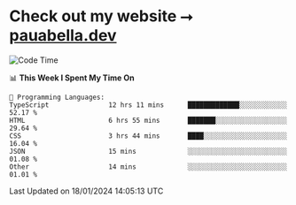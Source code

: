 # Check out my website ⭢ [pauabella.dev](https://pauabella.dev)

<!--START_SECTION:waka-->
![Code Time](http://img.shields.io/badge/Code%20Time-2%2C870%20hrs%2025%20mins-blue)

📊 **This Week I Spent My Time On** 

```text
💬 Programming Languages: 
TypeScript               12 hrs 11 mins      █████████████░░░░░░░░░░░░   52.17 % 
HTML                     6 hrs 55 mins       ███████░░░░░░░░░░░░░░░░░░   29.64 % 
CSS                      3 hrs 44 mins       ████░░░░░░░░░░░░░░░░░░░░░   16.04 % 
JSON                     15 mins             ░░░░░░░░░░░░░░░░░░░░░░░░░   01.08 % 
Other                    14 mins             ░░░░░░░░░░░░░░░░░░░░░░░░░   01.01 % 
```


 Last Updated on 18/01/2024 14:05:13 UTC
<!--END_SECTION:waka-->
